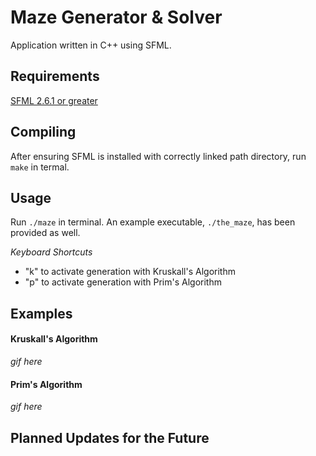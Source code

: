 Maze Generator & Solver
===================

Application written in C++ using SFML.

Requirements
---------

[SFML 2.6.1 or greater](https://www.sfml-dev.org/download.php)

Compiling
---------

After ensuring SFML is installed with correctly linked path directory, run `make` in termal.

Usage
-----
Run `./maze` in terminal. An example executable, `./the_maze`, has been provided as well.

*Keyboard Shortcuts*
- "k" to activate generation with Kruskall's Algorithm
- "p" to activate generation with Prim's Algorithm

Examples
-----
#### Kruskall's Algorithm

*gif here*

#### Prim's Algorithm
*gif here*

Planned Updates for the Future
-----
